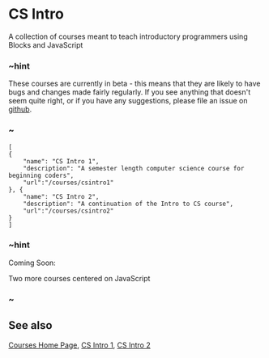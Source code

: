 # CS Intro

A collection of courses meant to teach introductory programmers using Blocks and JavaScript

### ~hint

These courses are currently in beta - this means that they are likely to have bugs and changes made fairly regularly. If you see anything that doesn't seem quite right, or if you have any suggestions, please file an issue on [github](https://github.com/microsoft/pxt-arcade).

### ~

```codecard
[
{
    "name": "CS Intro 1",
    "description": "A semester length computer science course for beginning coders",
    "url":"/courses/csintro1"
}, {
    "name": "CS Intro 2",
    "description": "A continuation of the Intro to CS course",
    "url":"/courses/csintro2"
}
]
```

### ~hint

Coming Soon:

Two more courses centered on JavaScript

### ~

## See also

[Courses Home Page](/courses),
[CS Intro 1](/courses/csintro1),
[CS Intro 2](/courses/csintro2)